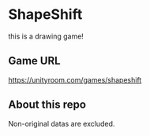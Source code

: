 # ShapeShift
this is a drawing game!

## Game URL
https://unityroom.com/games/shapeshift

## About this repo
Non-original datas are excluded.
